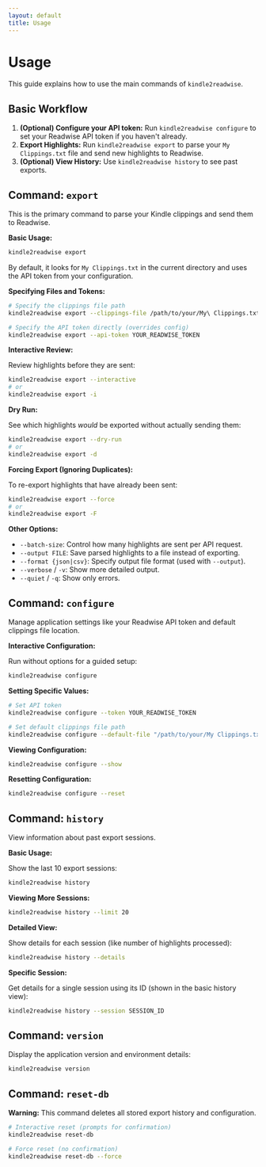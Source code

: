 ```yaml
---
layout: default
title: Usage
---
```


# Usage

This guide explains how to use the main commands of `kindle2readwise`.

## Basic Workflow

1.  **(Optional) Configure your API token:** Run `kindle2readwise configure` to set your Readwise API token if you haven't already.
2.  **Export Highlights:** Run `kindle2readwise export` to parse your `My Clippings.txt` file and send new highlights to Readwise.
3.  **(Optional) View History:** Use `kindle2readwise history` to see past exports.

## Command: `export`

This is the primary command to parse your Kindle clippings and send them to Readwise.

**Basic Usage:**

```bash
kindle2readwise export
```

By default, it looks for `My Clippings.txt` in the current directory and uses the API token from your configuration.

**Specifying Files and Tokens:**

```bash
# Specify the clippings file path
kindle2readwise export --clippings-file /path/to/your/My\ Clippings.txt

# Specify the API token directly (overrides config)
kindle2readwise export --api-token YOUR_READWISE_TOKEN
```

**Interactive Review:**

Review highlights before they are sent:

```bash
kindle2readwise export --interactive
# or
kindle2readwise export -i
```

**Dry Run:**

See which highlights *would* be exported without actually sending them:

```bash
kindle2readwise export --dry-run
# or
kindle2readwise export -d
```

**Forcing Export (Ignoring Duplicates):**

To re-export highlights that have already been sent:

```bash
kindle2readwise export --force
# or
kindle2readwise export -F
```

**Other Options:**

- `--batch-size`: Control how many highlights are sent per API request.
- `--output FILE`: Save parsed highlights to a file instead of exporting.
- `--format {json|csv}`: Specify output file format (used with `--output`).
- `--verbose` / `-v`: Show more detailed output.
- `--quiet` / `-q`: Show only errors.

## Command: `configure`

Manage application settings like your Readwise API token and default clippings file location.

**Interactive Configuration:**

Run without options for a guided setup:

```bash
kindle2readwise configure
```

**Setting Specific Values:**

```bash
# Set API token
kindle2readwise configure --token YOUR_READWISE_TOKEN

# Set default clippings file path
kindle2readwise configure --default-file "/path/to/your/My Clippings.txt"
```

**Viewing Configuration:**

```bash
kindle2readwise configure --show
```

**Resetting Configuration:**

```bash
kindle2readwise configure --reset
```

## Command: `history`

View information about past export sessions.

**Basic Usage:**

Show the last 10 export sessions:

```bash
kindle2readwise history
```

**Viewing More Sessions:**

```bash
kindle2readwise history --limit 20
```

**Detailed View:**

Show details for each session (like number of highlights processed):

```bash
kindle2readwise history --details
```

**Specific Session:**

Get details for a single session using its ID (shown in the basic history view):

```bash
kindle2readwise history --session SESSION_ID
```

## Command: `version`

Display the application version and environment details:

```bash
kindle2readwise version
```

## Command: `reset-db`

**Warning:** This command deletes all stored export history and configuration.

```bash
# Interactive reset (prompts for confirmation)
kindle2readwise reset-db

# Force reset (no confirmation)
kindle2readwise reset-db --force
```
